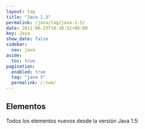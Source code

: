 ```yaml
---
layout: tag
title: "Java 1.5"
permalink: /java/tag/java-1.5/
date: 2011-06-23T18:38:52+00:00
key: Java
show_date: false
sidebar:
  nav: java
aside:
  toc: true
pagination: 
  enabled: true
  tag: "java 5"
  permalink: /:num/    
---
```


<h2>Elementos</h2>
Todos los elementos nuevos desde la versión Java 1.5: